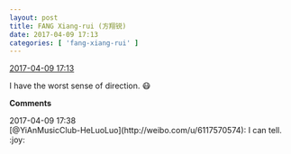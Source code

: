 ```yaml
---
layout: post
title: FANG Xiang-rui (方翔锐)
date: 2017-04-09 17:13
categories: [ 'fang-xiang-rui' ]
---
```


<div class="weibo-info">
  <a href="http://weibo.com/6117583008/EDIQ18cFE">2017-04-09 17:13</a>
</div>

I have the worst sense of direction. :mask:

<!-- more -->

**Comments**

<div class="weibo-info">2017-04-09 17:38</div>
[@YiAnMusicClub-HeLuoLuo](http://weibo.com/u/6117570574): I can tell. :joy:
